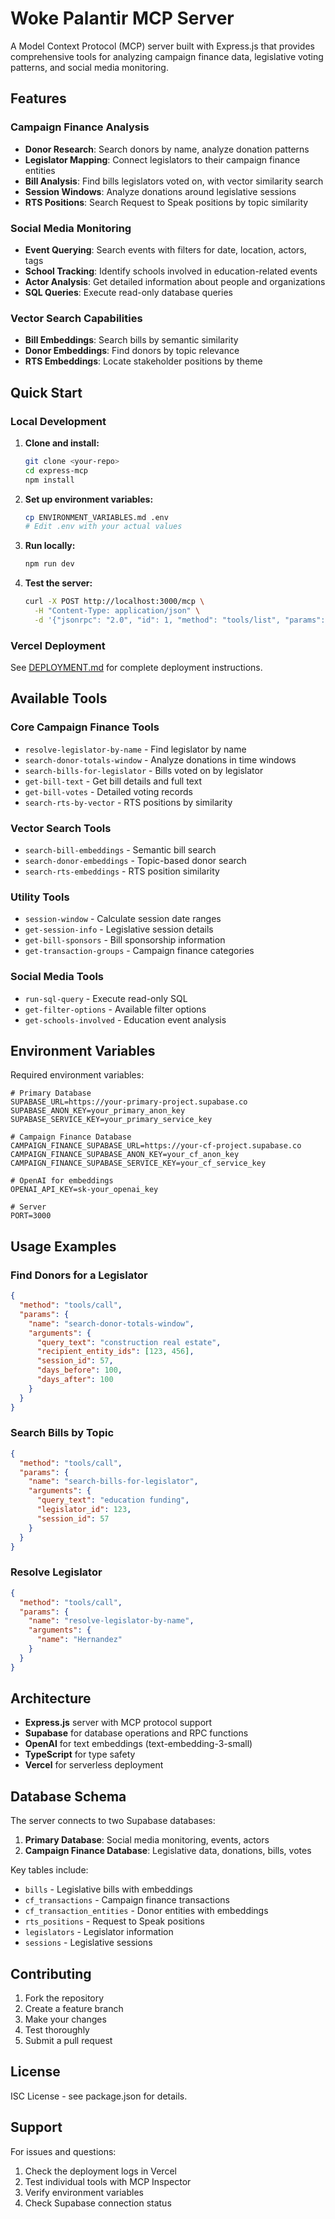 # Woke Palantir MCP Server

A Model Context Protocol (MCP) server built with Express.js that provides comprehensive tools for analyzing campaign finance data, legislative voting patterns, and social media monitoring.

## Features

### Campaign Finance Analysis
- **Donor Research**: Search donors by name, analyze donation patterns
- **Legislator Mapping**: Connect legislators to their campaign finance entities
- **Bill Analysis**: Find bills legislators voted on, with vector similarity search
- **Session Windows**: Analyze donations around legislative sessions
- **RTS Positions**: Search Request to Speak positions by topic similarity

### Social Media Monitoring
- **Event Querying**: Search events with filters for date, location, actors, tags
- **School Tracking**: Identify schools involved in education-related events
- **Actor Analysis**: Get detailed information about people and organizations
- **SQL Queries**: Execute read-only database queries

### Vector Search Capabilities
- **Bill Embeddings**: Search bills by semantic similarity
- **Donor Embeddings**: Find donors by topic relevance
- **RTS Embeddings**: Locate stakeholder positions by theme

## Quick Start

### Local Development

1. **Clone and install:**
   ```bash
   git clone <your-repo>
   cd express-mcp
   npm install
   ```

2. **Set up environment variables:**
   ```bash
   cp ENVIRONMENT_VARIABLES.md .env
   # Edit .env with your actual values
   ```

3. **Run locally:**
   ```bash
   npm run dev
   ```

4. **Test the server:**
   ```bash
   curl -X POST http://localhost:3000/mcp \
     -H "Content-Type: application/json" \
     -d '{"jsonrpc": "2.0", "id": 1, "method": "tools/list", "params": {}}'
   ```

### Vercel Deployment

See [DEPLOYMENT.md](./DEPLOYMENT.md) for complete deployment instructions.

## Available Tools

### Core Campaign Finance Tools
- `resolve-legislator-by-name` - Find legislator by name
- `search-donor-totals-window` - Analyze donations in time windows
- `search-bills-for-legislator` - Bills voted on by legislator
- `get-bill-text` - Get bill details and full text
- `get-bill-votes` - Detailed voting records
- `search-rts-by-vector` - RTS positions by similarity

### Vector Search Tools
- `search-bill-embeddings` - Semantic bill search
- `search-donor-embeddings` - Topic-based donor search
- `search-rts-embeddings` - RTS position similarity

### Utility Tools
- `session-window` - Calculate session date ranges
- `get-session-info` - Legislative session details
- `get-bill-sponsors` - Bill sponsorship information
- `get-transaction-groups` - Campaign finance categories

### Social Media Tools
- `run-sql-query` - Execute read-only SQL
- `get-filter-options` - Available filter options
- `get-schools-involved` - Education event analysis

## Environment Variables

Required environment variables:

```env
# Primary Database
SUPABASE_URL=https://your-primary-project.supabase.co
SUPABASE_ANON_KEY=your_primary_anon_key
SUPABASE_SERVICE_KEY=your_primary_service_key

# Campaign Finance Database
CAMPAIGN_FINANCE_SUPABASE_URL=https://your-cf-project.supabase.co
CAMPAIGN_FINANCE_SUPABASE_ANON_KEY=your_cf_anon_key
CAMPAIGN_FINANCE_SUPABASE_SERVICE_KEY=your_cf_service_key

# OpenAI for embeddings
OPENAI_API_KEY=sk-your_openai_key

# Server
PORT=3000
```

## Usage Examples

### Find Donors for a Legislator
```json
{
  "method": "tools/call",
  "params": {
    "name": "search-donor-totals-window",
    "arguments": {
      "query_text": "construction real estate",
      "recipient_entity_ids": [123, 456],
      "session_id": 57,
      "days_before": 100,
      "days_after": 100
    }
  }
}
```

### Search Bills by Topic
```json
{
  "method": "tools/call",
  "params": {
    "name": "search-bills-for-legislator",
    "arguments": {
      "query_text": "education funding",
      "legislator_id": 123,
      "session_id": 57
    }
  }
}
```

### Resolve Legislator
```json
{
  "method": "tools/call",
  "params": {
    "name": "resolve-legislator-by-name",
    "arguments": {
      "name": "Hernandez"
    }
  }
}
```

## Architecture

- **Express.js** server with MCP protocol support
- **Supabase** for database operations and RPC functions
- **OpenAI** for text embeddings (text-embedding-3-small)
- **TypeScript** for type safety
- **Vercel** for serverless deployment

## Database Schema

The server connects to two Supabase databases:

1. **Primary Database**: Social media monitoring, events, actors
2. **Campaign Finance Database**: Legislative data, donations, bills, votes

Key tables include:
- `bills` - Legislative bills with embeddings
- `cf_transactions` - Campaign finance transactions
- `cf_transaction_entities` - Donor entities with embeddings
- `rts_positions` - Request to Speak positions
- `legislators` - Legislator information
- `sessions` - Legislative sessions

## Contributing

1. Fork the repository
2. Create a feature branch
3. Make your changes
4. Test thoroughly
5. Submit a pull request

## License

ISC License - see package.json for details.

## Support

For issues and questions:
1. Check the deployment logs in Vercel
2. Test individual tools with MCP Inspector
3. Verify environment variables
4. Check Supabase connection status